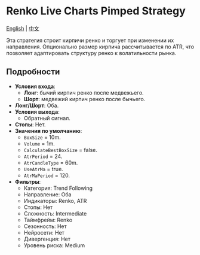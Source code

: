 # Renko Live Charts Pimped Strategy
[English](README.md) | [中文](README_cn.md)

Эта стратегия строит кирпичи ренко и торгует при изменении их направления. Опционально размер кирпича рассчитывается по ATR, что позволяет адаптировать структуру ренко к волатильности рынка.

## Подробности

- **Условия входа**:
  - **Лонг**: бычий кирпич ренко после медвежьего.
  - **Шорт**: медвежий кирпич ренко после бычьего.
- **Лонг/Шорт**: Оба.
- **Условия выхода**:
  - Обратный сигнал.
- **Стопы**: Нет.
- **Значения по умолчанию**:
  - `BoxSize` = 10m.
  - `Volume` = 1m.
  - `CalculateBestBoxSize` = false.
  - `AtrPeriod` = 24.
  - `AtrCandleType` = 60m.
  - `UseAtrMa` = true.
  - `AtrMaPeriod` = 120.
- **Фильтры**:
  - Категория: Trend Following
  - Направление: Оба
  - Индикаторы: Renko, ATR
  - Стопы: Нет
  - Сложность: Intermediate
  - Таймфрейм: Renko
  - Сезонность: Нет
  - Нейросети: Нет
  - Дивергенция: Нет
  - Уровень риска: Medium
